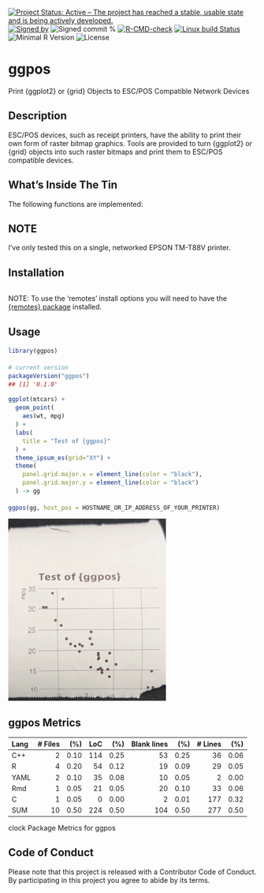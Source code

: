 
[![Project Status: Active – The project has reached a stable, usable
state and is being actively
developed.](https://www.repostatus.org/badges/latest/active.svg)](https://www.repostatus.org/#active)
[![Signed
by](https://img.shields.io/badge/Keybase-Verified-brightgreen.svg)](https://keybase.io/hrbrmstr)
![Signed commit
%](https://img.shields.io/badge/Signed_Commits-100%25-lightgrey.svg)
[![R-CMD-check](https://github.com/hrbrmstr/ggpos/workflows/R-CMD-check/badge.svg)](https://github.com/hrbrmstr/ggpos/actions?query=workflow%3AR-CMD-check)
[![Linux build
Status](https://travis-ci.org/hrbrmstr/ggpos.svg?branch=master)](https://travis-ci.org/hrbrmstr/ggpos)  
![Minimal R
Version](https://img.shields.io/badge/R%3E%3D-3.6.0-blue.svg)
![License](https://img.shields.io/badge/License-MIT-blue.svg)

# ggpos

Print {ggplot2} or {grid} Objects to ESC/POS Compatible Network Devices

## Description

ESC/POS devices, such as receipt printers, have the ability to print
their own form of raster bitmap graphics. Tools are provided to turn
{ggplot2} or {grid} objects into such raster bitmaps and print them to
ESC/POS compatible devices.

## What’s Inside The Tin

The following functions are implemented:

## NOTE

I’ve only tested this on a single, networked EPSON TM-T88V printer.

## Installation

``` r
```

NOTE: To use the ‘remotes’ install options you will need to have the
[{remotes} package](https://github.com/r-lib/remotes) installed.

## Usage

``` r
library(ggpos)

# current version
packageVersion("ggpos")
## [1] '0.1.0'
```

``` r
ggplot(mtcars) +
  geom_point(
    aes(wt, mpg)
  ) +
  labs(
    title = "Test of {ggpos}"
  ) +
  theme_ipsum_es(grid="XY") +
  theme(
    panel.grid.major.x = element_line(color = "black"),
    panel.grid.major.y = element_line(color = "black")
  ) -> gg

ggpos(gg, host_pos = HOSTNAME_OR_IP_ADDRESS_OF_YOUR_PRINTER)
```

![](man/figures/IMG_0217.png)

## ggpos Metrics

| Lang | \# Files |  (%) | LoC |  (%) | Blank lines |  (%) | \# Lines |  (%) |
|:-----|---------:|-----:|----:|-----:|------------:|-----:|---------:|-----:|
| C++  |        2 | 0.10 | 114 | 0.25 |          53 | 0.25 |       36 | 0.06 |
| R    |        4 | 0.20 |  54 | 0.12 |          19 | 0.09 |       29 | 0.05 |
| YAML |        2 | 0.10 |  35 | 0.08 |          10 | 0.05 |        2 | 0.00 |
| Rmd  |        1 | 0.05 |  21 | 0.05 |          20 | 0.10 |       33 | 0.06 |
| C    |        1 | 0.05 |   0 | 0.00 |           2 | 0.01 |      177 | 0.32 |
| SUM  |       10 | 0.50 | 224 | 0.50 |         104 | 0.50 |      277 | 0.50 |

clock Package Metrics for ggpos

## Code of Conduct

Please note that this project is released with a Contributor Code of
Conduct. By participating in this project you agree to abide by its
terms.
